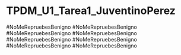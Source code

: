 # TPDM_U1_Tarea1_JuventinoPerez
#NoMeRepruebesBenigno
#NoMeRepruebesBenigno
#NoMeRepruebesBenigno
#NoMeRepruebesBenigno
#NoMeRepruebesBenigno
#NoMeRepruebesBenigno
#NoMeRepruebesBenigno
#NoMeRepruebesBenigno
